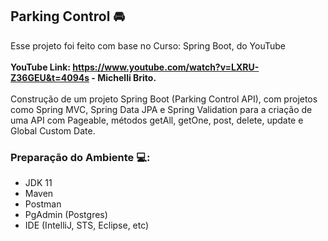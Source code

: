## Parking Control 🚘

Esse projeto foi feito com base no Curso: Spring Boot, do YouTube </br></br>
**YouTube Link: https://www.youtube.com/watch?v=LXRU-Z36GEU&t=4094s - Michelli Brito.**</br></br>
Construção de um projeto Spring Boot (Parking Control API), com projetos como Spring MVC, Spring Data JPA e Spring Validation para a criação de uma API com Pageable, 
métodos getAll, getOne, post, delete, update e Global Custom Date.

### Preparação do Ambiente 💻:
- JDK 11
- Maven
- Postman
- PgAdmin (Postgres)
- IDE (IntelliJ, STS, Eclipse, etc)
